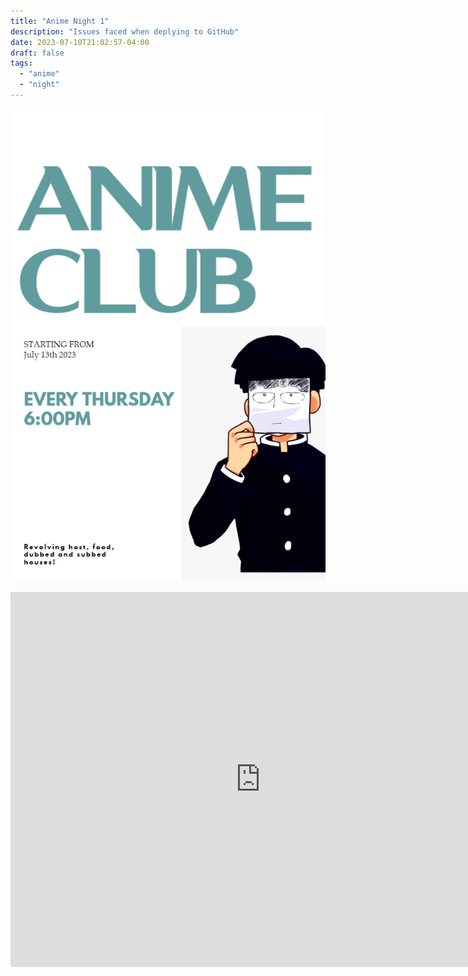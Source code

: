 ```yaml
---
title: "Anime Night 1"
description: "Issues faced when deplying to GitHub"
date: 2023-07-10T21:02:57-04:00
draft: false
tags:
  - "anime"
  - "night"
---
```


![Anime Night](/anime_club.jpg)

<iframe src="https://calendar.google.com/calendar/embed?src=cloudseekinginfo%40gmail.com&ctz=America%2FChicago" style="border: 0" width="800" height="600" frameborder="0" scrolling="no"></iframe>
